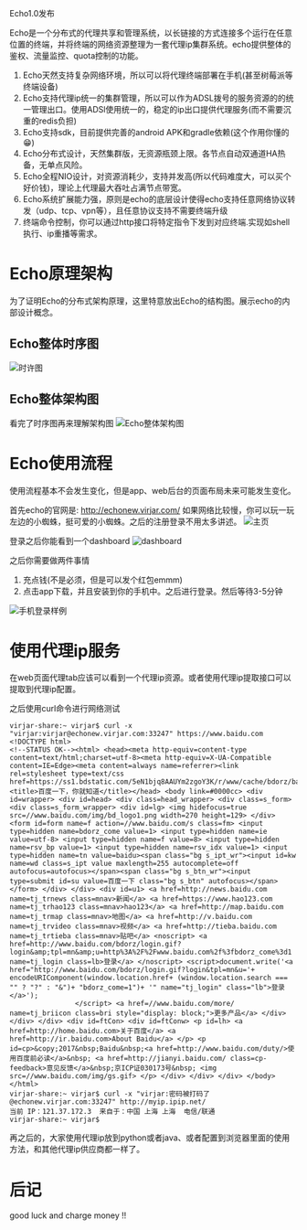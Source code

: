 Echo1.0发布

Echo是一个分布式的代理共享和管理系统，以长链接的方式连接多个运行在任意位置的终端，并将终端的网络资源整理为一套代理ip集群系统。echo提供整体的鉴权、流量监控、quota控制的功能。

1. Echo天然支持复杂网络环境，所以可以将代理终端部署在手机(甚至树莓派等终端设备)
2. Echo支持代理ip统一的集群管理，所以可以作为ADSL拨号的服务资源的的统一管理出口。使用ADSl使用统一的，稳定的ip出口提供代理服务(而不需要沉重的redis负担)
3. Echo支持sdk，目前提供完善的android APK和gradle依赖(这个作用你懂的😁)
4. Echo分布式设计，天然集群版，无资源瓶颈上限。各节点自动双通道HA热备，无单点风险。
5. Echo全程NIO设计，对资源消耗少，支持并发高(所以代码难度大，可以买个好价钱)，理论上代理最大吞吐占满节点带宽。
6. Echo系统扩展能力强，原则是echo的底层设计使得echo支持任意网络协议转发（udp、tcp、vpn等），且任意协议支持不需要终端升级
7. 终端命令控制，你可以通过http接口将特定指令下发到对应终端.实现如shell执行、ip重播等需求。

# Echo原理架构
为了证明Echo的分布式架构原理，这里特意放出Echo的结构图。展示echo的内部设计概念。

## Echo整体时序图
![时许图](img/img_echo/g4_sequence.png)

## Echo整体架构图
看完了时序图再来理解架构图
![Echo整体架构图](img/img_echo/g4_architecture.png)

# Echo使用流程
使用流程基本不会发生变化，但是app、web后台的页面布局未来可能发生变化。

首先echo的官网是: http://echonew.virjar.com/ 如果网络比较慢，你可以玩一玩左边的小蜘蛛，挺可爱的小蜘蛛。之后的注册登录不用太多讲述。
![主页](img/img_echo/echo_web_login.png)

登录之后你能看到一个dashboard
![dashboard](img/img_echo/g4_dashboard.png)

之后你需要做两件事情
1. 充点钱(不是必须，但是可以发个红包emmm)
2. 点击app下载，并且安装到你的手机中。之后进行登录。然后等待3-5分钟

![手机登录样例](img/img_echo/g4_adr_main.jpg)

# 使用代理ip服务
在web页面代理tab应该可以看到一个代理ip资源。或者使用代理ip提取接口可以提取到代理ip配置。

之后使用curl命令进行网络测试
```
virjar-share:~ virjar$ curl -x "virjar:virjar@echonew.virjar.com:33247" https://www.baidu.com
<!DOCTYPE html>
<!--STATUS OK--><html> <head><meta http-equiv=content-type content=text/html;charset=utf-8><meta http-equiv=X-UA-Compatible content=IE=Edge><meta content=always name=referrer><link rel=stylesheet type=text/css href=https://ss1.bdstatic.com/5eN1bjq8AAUYm2zgoY3K/r/www/cache/bdorz/baidu.min.css><title>百度一下，你就知道</title></head> <body link=#0000cc> <div id=wrapper> <div id=head> <div class=head_wrapper> <div class=s_form> <div class=s_form_wrapper> <div id=lg> <img hidefocus=true src=//www.baidu.com/img/bd_logo1.png width=270 height=129> </div> <form id=form name=f action=//www.baidu.com/s class=fm> <input type=hidden name=bdorz_come value=1> <input type=hidden name=ie value=utf-8> <input type=hidden name=f value=8> <input type=hidden name=rsv_bp value=1> <input type=hidden name=rsv_idx value=1> <input type=hidden name=tn value=baidu><span class="bg s_ipt_wr"><input id=kw name=wd class=s_ipt value maxlength=255 autocomplete=off autofocus=autofocus></span><span class="bg s_btn_wr"><input type=submit id=su value=百度一下 class="bg s_btn" autofocus></span> </form> </div> </div> <div id=u1> <a href=http://news.baidu.com name=tj_trnews class=mnav>新闻</a> <a href=https://www.hao123.com name=tj_trhao123 class=mnav>hao123</a> <a href=http://map.baidu.com name=tj_trmap class=mnav>地图</a> <a href=http://v.baidu.com name=tj_trvideo class=mnav>视频</a> <a href=http://tieba.baidu.com name=tj_trtieba class=mnav>贴吧</a> <noscript> <a href=http://www.baidu.com/bdorz/login.gif?login&amp;tpl=mn&amp;u=http%3A%2F%2Fwww.baidu.com%2f%3fbdorz_come%3d1 name=tj_login class=lb>登录</a> </noscript> <script>document.write('<a href="http://www.baidu.com/bdorz/login.gif?login&tpl=mn&u='+ encodeURIComponent(window.location.href+ (window.location.search === "" ? "?" : "&")+ "bdorz_come=1")+ '" name="tj_login" class="lb">登录</a>');
                </script> <a href=//www.baidu.com/more/ name=tj_briicon class=bri style="display: block;">更多产品</a> </div> </div> </div> <div id=ftCon> <div id=ftConw> <p id=lh> <a href=http://home.baidu.com>关于百度</a> <a href=http://ir.baidu.com>About Baidu</a> </p> <p id=cp>&copy;2017&nbsp;Baidu&nbsp;<a href=http://www.baidu.com/duty/>使用百度前必读</a>&nbsp; <a href=http://jianyi.baidu.com/ class=cp-feedback>意见反馈</a>&nbsp;京ICP证030173号&nbsp; <img src=//www.baidu.com/img/gs.gif> </p> </div> </div> </div> </body> </html>
virjar-share:~ virjar$ curl -x "virjar:密码被打码了@echonew.virjar.com:33247" http://myip.ipip.net/
当前 IP：121.37.172.3  来自于：中国 上海 上海  电信/联通
virjar-share:~ virjar$
```

再之后的，大家使用代理ip放到python或者java、或者配置到浏览器里面的使用方法，和其他代理ip供应商都一样了。

# 后记

good luck and charge money !!